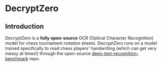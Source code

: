 # DecryptZero

## Introduction
DecryptZero is a **fully open-source** OCR (Optical Character Recognition) model for chess tournament notation sheets. DecryptZero runs on a model trained specifically to read chess players' handwriting (which can get very messy at times!) through the open-source [deep-text-recognition-benchmark](https://github.com/clovaai/deep-text-recognition-benchmark) repo.